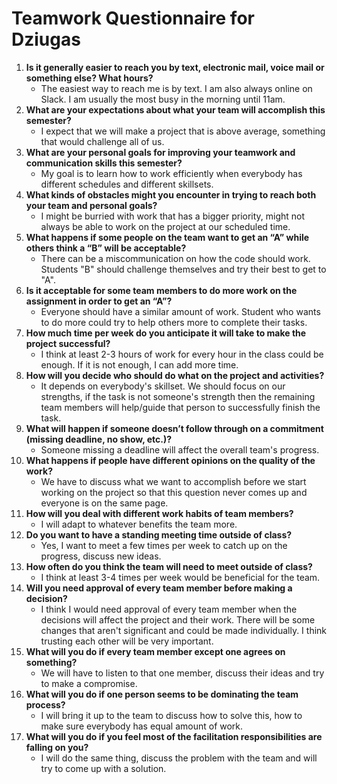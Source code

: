 # Teamwork Questionnaire for Dziugas

1. __Is it generally easier to reach you by text, electronic mail, voice mail or something else?  What hours?__ 
   * The easiest way to reach me is by text. I am also always online on Slack. I am usually the most busy in the morning until 11am.
1. __What are your expectations about what your team will accomplish this semester?__ 
   * I expect that we will make a project that is above average, something that would challenge all of us.
1. __What are your personal goals for improving your teamwork and communication skills this semester?__ 
   * My goal is to learn how to work efficiently when everybody has different schedules and different skillsets.
1. __What kinds of obstacles might you encounter in trying to reach both your team and personal goals?__ 
   * I might be burried with work that has a bigger priority, might not always be able to work on the project at our scheduled time.
1. __What happens if some people on the team want to get an “A” while others think a “B” will be acceptable?__ 
   * There can be a miscommunication on how the code should work. Students "B" should challenge themselves and try their best to get to "A".
1. __Is it acceptable for some team members to do more work on the assignment in order to get an “A”?__ 
   * Everyone should have a similar amount of work. Student who wants to do more could try to help others more to complete their tasks.
1. __How much time per week do you anticipate it will take to make the project successful?__ 
   * I think at least 2-3 hours of work for every hour in the class could be enough. If it is not enough, I can add more time.
1. __How will you decide who should do what on the project and activities?__ 
   * It depends on everybody's skillset. We should focus on our strengths, if the task is not someone's strength then the remaining team members will help/guide that person to successfully finish the task.
1. __What will happen if someone doesn’t follow through on a commitment (missing deadline, no show, etc.)?__ 
   * Someone missing a deadline will affect the overall team's progress.
1. __What happens if people have different opinions on the quality of the work?__ 
   * We have to discuss what we want to accomplish before we start working on the project so that this question never comes up and everyone is on the same page.
1. __How will you deal with different work habits of team members?__ 
   * I will adapt to whatever benefits the team more.
1. __Do you want to have a standing meeting time outside of class?__ 
   * Yes, I want to meet a few times per week to catch up on the progress, discuss new ideas.
1. __How often do you think the team will need to meet outside of class?__ 
   * I think at least 3-4 times per week would be beneficial for the team.
1. __Will you need approval of every team member before making a decision?__ 
   * I think I would need approval of every team member when the decisions will affect the project and their work. There will be some changes that aren't significant and could be made individually. I think trusting each other will be very important.
1. __What will you do if every team member except one agrees on something?__ 
   * We will have to listen to that one member, discuss their ideas and try to make a compromise.
1. __What will you do if one person seems to be dominating the team process?__ 
   * I will bring it up to the team to discuss how to solve this, how to make sure everybody has equal amount of work.
1. __What will you do if you feel most of the facilitation responsibilities are falling on you?__ 
   * I will do the same thing, discuss the problem with the team and will try to come up with a solution.